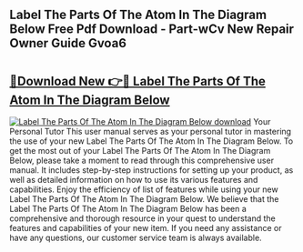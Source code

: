 ## Label The Parts Of The Atom In The Diagram Below Free Pdf Download - Part-wCv New Repair Owner Guide Gvoa6

# <h2><a href="http://dfk88a3.blite.top/?on=Label+The+Parts+Of+The+Atom+In+The+Diagram+Below">🔗Download New 👉🔴 Label The Parts Of The Atom In The Diagram Below</a></h2>

[![Label The Parts Of The Atom In The Diagram Below download](https://i.imgur.com/lujVjoI.png)](http://dfk88a3.blite.top/?on=Label+The+Parts+Of+The+Atom+In+The+Diagram+Below)
Your Personal Tutor This user manual serves as your personal tutor in mastering the use of your new Label The Parts Of The Atom In The Diagram Below. To get the most out of your Label The Parts Of The Atom In The Diagram Below, please take a moment to read through this comprehensive user manual. It includes step-by-step instructions for setting up your product, as well as detailed information on how to use its various features and capabilities. Enjoy the efficiency of list of features while using your new Label The Parts Of The Atom In The Diagram Below. We believe that the Label The Parts Of The Atom In The Diagram Below has been a comprehensive and thorough resource in your quest to understand the features and capabilities of your new item. If you need any assistance or have any questions, our customer service team is always available.
